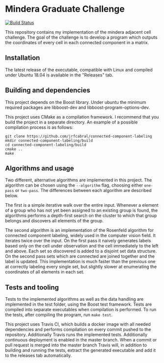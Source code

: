 # Mindera Graduate Challenge

[![Build Status](https://travis-ci.org/jrfcabral/connected-component-labeling.svg?branch=master)](https://travis-ci.org/jrfcabral/connected-component-labeling)

This repository contains my implementation of the mindera adjacent cell challenge. The goal of the challenge is to develop a program which outputs the coordinates of every cell in each connected component in a matrix.

## Installation

The latest release of the executable, compatible with Linux and compiled under Ubuntu 18.04 is available in the "Releases" tab.

## Building and dependencies

This project depends on the Boost library. Under ubuntu the minimum required packages are libboost-dev and libboost-program-options-dev.

This project uses CMake as a compilation framework. I recommend that you build the project in a separate directory. An example of a possible compilation process is as follows:

```
git clone https://github.com/jrfcabral/connected-component-labeling
mkdir connected-component-labeling/build
cd connected-component-labeling/build
cmake ..
make
```

## Algorithms and usage

Two different, alternative algorithms are implemented in this project. The algorithm can be chosen using the ```--algorithm``` flag, choosing either ```one-pass``` or ```two-pass```. The differences between each algorithm are described below.

 The first is a simple iterative walk over the entire input. Whenever a element of a group who has not yet been assigned to an existing group is found, the algorithms performs a depth-first search on the cluster to which that group belongs and discovers all elements of the group.

The second algorithm is an implementation of the Rosenfeld algorithm for connected component labeling, widely used in the computer vision field. It iterates twice over the input. On the first pass it naively generates labels based only on the cell under observation and the cell immediately to the left and above. Each set so discovered is added to a disjoint set data structure. On the second pass sets which are connected are joined together and the label is updated. This implementation is much faster than the previous one at correctly labeling every single set, but slightly slower at enumerating the coordinates of all elements in each set.

## Tests and tooling
Tests to the implemented algorithms as well as the data handling are implemented in the test folder, using the Boost test framework. Tests are compiled into separate executables when compilation is performed. To run the tests, after compiling the program, run ```make test```.

This project uses Travis CI, which builds a docker image with all needed dependencies and performs compilation on every commit pushed to the repository. Additionally Travis runs the implemented tests. Additionally continuous deployment is enabled in the master branch. When a commit or pull request is merged into the master branch Travis will, in addition to building and running the tests, extract the generated executable and add it to the releases tab automatically.